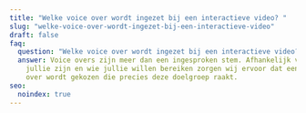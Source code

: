 ```yaml
---
title: "Welke voice over wordt ingezet bij een interactieve video? "
slug: "welke-voice-over-wordt-ingezet-bij-een-interactieve-video"
draft: false
faq:
  question: "Welke voice over wordt ingezet bij een interactieve video? "
  answer: Voice overs zijn meer dan een ingesproken stem. Afhankelijk van wie
    jullie zijn en wie jullie willen bereiken zorgen wij ervoor dat een voice
    over wordt gekozen die precies deze doelgroep raakt.
seo:
  noindex: true
---
```


